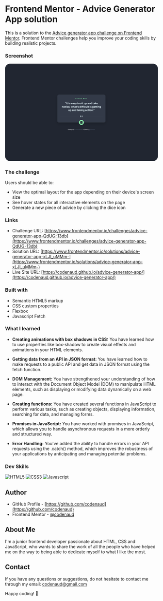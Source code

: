 # Frontend Mentor - Advice Generator App solution

This is a solution to the [Advice generator app challenge on Frontend Mentor](https://www.frontendmentor.io/challenges/advice-generator-app-QdUG-13db). Frontend Mentor challenges help you improve your coding skills by building realistic projects.

### Screenshot

[![Advice generator app](assets/screenshot/git-screenshot.png)](https://codenaud.github.io/advice-generator-app/)

### The challenge

Users should be able to:

- View the optimal layout for the app depending on their device's screen size
- See hover states for all interactive elements on the page
- Generate a new piece of advice by clicking the dice icon

### Links

- Challenge URL: [https://www.frontendmentor.io/challenges/advice-generator-app-QdUG-13db](https://www.frontendmentor.io/challenges/advice-generator-app-QdUG-13db)
- Solution URL: [https://www.frontendmentor.io/solutions/advice-generator-app-xLJI_uMMm-](https://www.frontendmentor.io/solutions/advice-generator-app-xLJI_uMMm-)
- Live Site URL: [https://codenaud.github.io/advice-generator-app/](https://codenaud.github.io/advice-generator-app/)

### Built with

- Semantic HTML5 markup
- CSS custom properties
- Flexbox
- Javascript Fetch

### What I learned

- **Creating animations with box shadows in CSS:** You have learned how to use properties like box-shadow to create visual effects and animations in your HTML elements.

- **Getting data from an API in JSON format:** You have learned how to make requests to a public API and get data in JSON format using the fetch function.

- **DOM Management:** You have strengthened your understanding of how to interact with the Document Object Model (DOM) to manipulate HTML elements, such as displaying or modifying data dynamically on a web page.

- **Creating functions:** You have created several functions in JavaScript to perform various tasks, such as creating objects, displaying information, searching for data, and managing forms.

- **Promises in JavaScript:** You have worked with promises in JavaScript, which allows you to handle asynchronous requests in a more orderly and structured way.

- **Error Handling:** You've added the ability to handle errors in your API requests using the .catch() method, which improves the robustness of your applications by anticipating and managing potential problems.

### Dev Skills

![HTML5](https://img.shields.io/badge/HTML5-E34F26?style=for-the-badge&logo=html5&logoColor=white)
![CSS3](https://img.shields.io/badge/CSS3-1572B6?style=for-the-badge&logo=css3&logoColor=white)
![Javascript](https://img.shields.io/badge/JavaScript-323330?style=for-the-badge&logo=javascript&logoColor=F7DF1E)

## Author

- GitHub Profile - [https://github.com/codenaud](https://github.com/codenaud)
- Frontend Mentor - [@codenaud](https://www.frontendmentor.io/profile/codenaud)

## About Me

I'm a junior frontend developer passionate about HTML, CSS and JavaScript, who wants to share the work of all the people who have helped me on the way to being able to dedicate myself to what I like the most.

## Contact

If you have any questions or suggestions, do not hesitate to contact me through my email: [codenaud@gmail.com](mailto:codenaud@gmail.com)

Happy coding! 🚀

